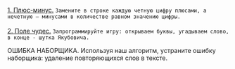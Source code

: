 
<a href="https://github.com/repinnick/devIncHomework/blob/main/6 (24.01.2021)/homework/task1_plus_minus.cpp">1. Плюс-минус.</a> ```Замените в строке каждую четную цифру плюсами, а нечетную – минусами в количестве равном значению цифры.```
<br><br>
 <a href="https://github.com/repinnick/devIncHomework/blob/main/6 (24.01.2021)/homework/task2_field_of_dreams.cpp">2. Поле чудес.</a>
```Запрограммируйте игру: открываем буквы, угадываем слово, в конце - шутка Якубовича.```
<p>ОШИБКА НАБОРЩИКА. Используя наш алгоритм, устраните ошибку наборщика: удаление повторяющихся слов в тексте.</p>